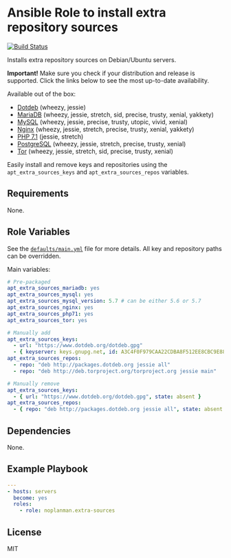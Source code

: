 # Ansible Role to install extra repository sources

[![Build Status][travis-build-status]][travis-tests]

Installs extra repository sources on Debian/Ubuntu servers.

**Important!** Make sure you check if your distribution and release is supported. Click the links below to see the most up-to-date availability.

Available out of the box:
- [Dotdeb][setup-dotdeb] (wheezy, jessie)
- [MariaDB][setup-mariadb] (wheezy, jessie, stretch, sid, precise, trusty, xenial, yakkety)
- [MySQL][setup-mysql] (wheezy, jessie, precise, trusty, utopic, vivid, xenial)
- [Nginx][setup-nginx] (wheezy, jessie, stretch, precise, trusty, xenial, yakkety)
- [PHP 7.1][setup-php71] (jessie, stretch)
- [PostgreSQL][setup-postgresql] (wheezy, jessie, stretch, precise, trusty, xenial)
- [Tor][setup-tor] (wheezy, jessie, stretch, sid, precise, trusty, xenial)

Easily install and remove keys and repositories using the `apt_extra_sources_keys` and `apt_extra_sources_repos` variables.

## Requirements

None.

## Role Variables

See the [`defaults/main.yml`][defaults] file for more details.
All key and repository paths can be overridden.

Main variables:

```yaml
# Pre-packaged
apt_extra_sources_mariadb: yes
apt_extra_sources_mysql: yes
apt_extra_sources_mysql_version: 5.7 # can be either 5.6 or 5.7
apt_extra_sources_nginx: yes
apt_extra_sources_php71: yes
apt_extra_sources_tor: yes

# Manually add
apt_extra_sources_keys:
  - url: "https://www.dotdeb.org/dotdeb.gpg"
  - { keyserver: keys.gnupg.net, id: A3C4F0F979CAA22CDBA8F512EE8CBC9E886DDD89 }
apt_extra_sources_repos:
  - repo: "deb http://packages.dotdeb.org jessie all"
  - repo: "deb http://deb.torproject.org/torproject.org jessie main"

# Manually remove
apt_extra_sources_keys:
  - { url: "https://www.dotdeb.org/dotdeb.gpg", state: absent }
apt_extra_sources_repos:
  - { repo: "deb http://packages.dotdeb.org jessie all", state: absent }
```

## Dependencies

None.

## Example Playbook

```yaml
---
- hosts: servers
  become: yes
  roles:
    - role: noplanman.extra-sources
```

## License

MIT

[travis-build-status]: https://travis-ci.org/noplanman/ansible-extra-sources.svg?branch=master "Travis-CI Build Status"
[travis-tests]: https://travis-ci.org/noplanman/ansible-extra-sources "Travis-CI Tests"
[defaults]: https://travis-ci.org/noplanman/ansible-extra-sources/blob/master/defaults/main.yml "Default variables"
[setup-dotdeb]: https://www.dotdeb.org/instructions/ "Setup Dotdeb repository"
[setup-mariadb]: https://downloads.mariadb.org/mariadb/repositories/ "Setup MariaDB repository"
[setup-mysql]: https://dev.mysql.com/doc/mysql-apt-repo-quick-guide/en/#repo-qg-apt-repo-manual-setup "Setup MySQL repository"
[setup-nginx]: https://nginx.org/en/linux_packages.html#stable "Setup Nginx repository"
[setup-php71]: https://packages.sury.org/php/README.txt "Setup PHP 7.1 repository"
[setup-postgresql]: https://www.postgresql.org/download/linux/ "Setup PostgreSQL"
[setup-tor]: https://www.torproject.org/docs/debian.html.en "Setup Tor repository"
